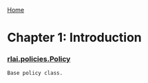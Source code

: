 [Home](index.md)

# Chapter 1:  Introduction
### [rlai.policies.Policy](https://github.com/MatthewGerber/rlai/tree/master/src/rlai/policies/__init__.py#L12)
```
Base policy class.
```
